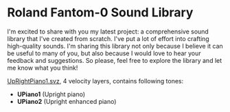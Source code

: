 # Roland Fantom-0 Sound Library

I'm excited to share with you my latest project: a comprehensive sound library that I've created from scratch. I've put a lot of effort into crafting high-quality sounds. I'm sharing this library not only because I believe it can be useful to many of you, but also because I would love to hear your feedback and suggestions. So please, feel free to explore the library and let me know what you think!

[UpRightPiano1.svz](https://github.com/fdivitto/Roland-Fantom-0-Sound-Library/raw/main/UpRightPiano1.svz), 4 velocity layers, contains following tones:

   - **UPiano1** (Upright piano)   
   - **UPiano2** (Upright enhanced piano)
   
